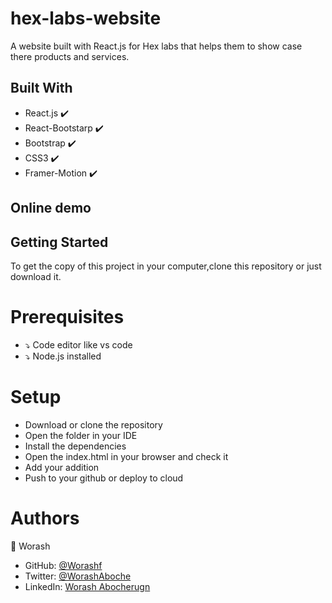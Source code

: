 # hex-labs-website

A website built with React.js for Hex labs that helps them to show case there products and services.

## Built With

- React.js ✔️
- React-Bootstarp ✔️
- Bootstrap ✔️
- CSS3 ✔️
- Framer-Motion ✔️

## Online demo

## Getting Started

To get the copy of this project in your computer,clone this repository or just download it.

# Prerequisites

- ⤵️ Code editor like vs code
- ⤵️ Node.js installed

# Setup

- Download or clone the repository
- Open the folder in your IDE
- Install the dependencies
- Open the index.html in your browser and check it
- Add your addition
- Push to your github or deploy to cloud

# Authors

👤 Worash

- GitHub: [@Worashf](https://github.com/worashf)
- Twitter: [@WorashAboche](https://twitter.com/WorashAboche)
- LinkedIn: [Worash Abocherugn](https://www.linkedin.com/in/worash-abocherugn-a02219154/)
